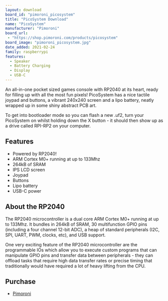 ```yaml
---
layout: download
board_id: "pimoroni_picosystem"
title: "PicoSystem Download"
name: "PicoSystem"
manufacturer: "Pimoroni"
board_url:
 - "https://shop.pimoroni.com/products/picosystem"
board_image: "pimoroni_picosystem.jpg"
date_added: 2021-02-24
family: raspberrypi
features:
  - Speaker
  - Battery Charging
  - Display
  - USB-C
---
```


An all-in-one pocket sized games console with RP2040 at its heart, ready for filling up with all the most fun pixels! PicoSystem has a nice tactile joypad and buttons, a vibrant 240x240 screen and a lipo battery, neatly wrapped up in some shiny abstract PCB art.

To get into bootloader mode so you can flash a new .uf2, turn your PicoSystem on whilst holding down the X button - it should then show up as a drive called RPI-RP2 on your computer.

## Features
* Powered by RP2040!
* ARM Cortex M0+ running at up to 133Mhz
* 264kB of SRAM
* IPS LCD screen
* Joypad
* Buttons
* Lipo battery
* USB-C power

## About the RP2040
The RP2040 microcontroller is a dual core ARM Cortex M0+ running at up to 133Mhz. It bundles in 264kB of SRAM, 30 multifunction GPIO pins (including a four channel 12-bit ADC), a heap of standard peripherals (I2C, SPI, UART, PWM, clocks, etc), and USB support.

One very exciting feature of the RP2040 microcontroller are the programmable IOs which allow you to execute custom programs that can manipulate GPIO pins and transfer data between peripherals - they can offload tasks that require high data transfer rates or precise timing that traditionally would have required a lot of heavy lifting from the CPU.

## Purchase
* [Pimoroni](https://shop.pimoroni.com/products/picosystem)
